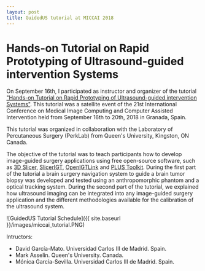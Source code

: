 ```yaml
---
layout: post
title: GuidedUS tutorial at MICCAI 2018 
---
```

# Hands-on Tutorial on Rapid Prototyping of Ultrasound-guided intervention Systems

On September 16th, I participated as instructor and organizer of the tutorial ["Hands-on Tutorial on Rapid Prototyping of Ultrasound-guided intervention Systems"](http://www.slicerigt.org/wp/miccai-2018-tutorial/). This tutorial was a satellite event of the 21st International Conference on Medical Image Computing and Computer Assisted Intervention held from September 16th to 20th, 2018 in Granada, Spain.

This tutorial was organized in collaboration with the Laboratory of Percutaneous Surgery (PerkLab) from Queen's University, Kingston, ON Canada.

The objective of the tutorial was to teach participants how to develop image-guided surgery applications using free open-source software, such as [3D Slicer](https://www.slicer.org/), [SlicerIGT](http://www.slicerigt.org/wp/), [OpenIGTLink](http://openigtlink.org/) and [PLUS Toolkit](https://plustoolkit.github.io/). During the first part of the tutorial a brain surgery navigation system to guide a brain tumor biopsy was developed and tested using an anthropomorphic phantom and a optical tracking system. During the second part of the tutorial, we explained how ultrasound imaging can be integrated into any image-guided surgery application and the different methodologies available for the calibration of the ultrasound system.

![GuidedUS Tutorial Schedule]({{ site.baseurl }}/images/miccai_tutorial.PNG)

Intructors: 

- David García-Mato. Universidad Carlos III de Madrid. Spain.
- Mark Asselin. Queen's University. Canada.
- Mónica García-Sevilla. Universidad Carlos III de Madrid. Spain.
